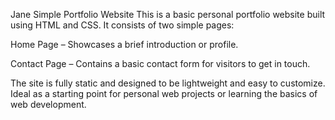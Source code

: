 Jane Simple Portfolio Website 
This is a basic personal portfolio website built using HTML and CSS. It consists of two simple pages:

Home Page – Showcases a brief introduction or profile.

Contact Page – Contains a basic contact form for visitors to get in touch.

The site is fully static and designed to be lightweight and easy to customize. Ideal as a starting point for personal web projects or learning the basics of web development.
